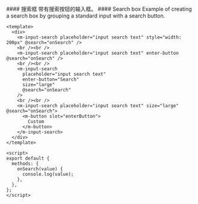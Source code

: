 <cn>
#### 搜索框
带有搜索按钮的输入框。
</cn>

<us>
#### Search box
Example of creating a search box by grouping a standard input with a search button.
</us>

```vue
<template>
  <div>
    <m-input-search placeholder="input search text" style="width: 200px" @search="onSearch" />
    <br /><br />
    <m-input-search placeholder="input search text" enter-button @search="onSearch" />
    <br /><br />
    <m-input-search
      placeholder="input search text"
      enter-button="Search"
      size="large"
      @search="onSearch"
    />
    <br /><br />
    <m-input-search placeholder="input search text" size="large" @search="onSearch">
      <m-button slot="enterButton">
        Custom
      </m-button>
    </m-input-search>
  </div>
</template>

<script>
export default {
  methods: {
    onSearch(value) {
      console.log(value);
    },
  },
};
</script>
```
